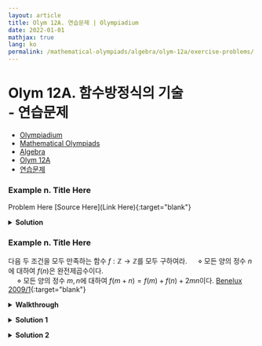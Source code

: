 ```yaml
---
layout: article
title: Olym 12A. 연습문제 | Olympiadium
date: 2022-01-01
mathjax: true
lang: ko
permalink: /mathematical-olympiads/algebra/olym-12a/exercise-problems/
---
```

# Olym 12A. 함수방정식의 기술 <br> <ssup> - 연습문제</ssup>

<ul class="breadcrumb">
	<li><a href="{{ site.homeurl }}">Olympiadium</a></li> 
	<li><a href="{{ site.homeurl }}mathematical-olympiads/">Mathematical Olympiads</a></li> 
	<li><a href="{{ site.homeurl }}mathematical-olympiads/algebra/">Algebra</a></li> 
	<li><a href="{{ site.homeurl }}mathematical-olympiads/algebra/olym-12a/">Olym 12A</a></li> 
	<li><a href="{{ site.homeurl }}mathematical-olympiads/algebra/olym-12a/exercise-problems/">연습문제</a></li>
</ul>

### Example n. Title Here
<skyblueboard> Problem Here </skyblueboard>
[Source Here](Link Here){:target="blank"}
<pinkborder><details>
<summary><b>Solution</b></summary>
Solution Here. 
</details></pinkborder>

### Example n. Title Here
<skyblueboard> 다음 두 조건을 모두 만족하는 함수 $f: \mathbb{Z} \rightarrow \mathbb{Z}$를 모두 구하여라. 
<ssbr/>&emsp; $\diamond$ 모든 양의 정수 $n$에 대하여 $f(n)$은 완전제곱수이다. <br>
&emsp; $\diamond$ 모든 양의 정수 $m, n$에 대하여 $f(m+n)=f(m)+f(n)+2mn$이다. </skyblueboard>
[Benelux 2009/1](https://artofproblemsolving.com/community/c6h388897p2160721){:target="blank"}

<purpleborder><details>
<summary><b>Walkthrough</b></summary>
  <purpleborder><details>
  <summary><b>Hint 1</b></summary>
  $f(1)=a^2$으로 둔다. 
  </details></purpleborder>

  <purpleborder><details>
  <summary><b>Hint 2</b></summary>
  수학적 귀납법으로 $f(n)=na^2+n(n-1)$임을 보인다.
  </details></purpleborder>


  <purpleborder><details>
  <summary><b>Hint 3</b></summary>
  $a=1$임을 보인다. 
  </details></purpleborder>
</details></purpleborder>
  
<pinkborder><details>
<summary><b>Solution 1</b></summary>
Solution Here. 
</details></pinkborder>

<pinkborder><details>
<summary><b>Solution 2</b></summary>
Solution Here. 
</details></pinkborder>
